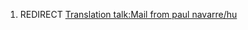 1.  REDIRECT [Translation talk:Mail from paul
    navarre/hu](Translation_talk:Mail_from_paul_navarre/hu "wikilink")